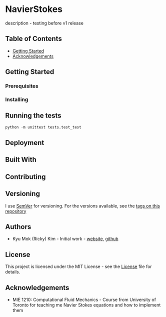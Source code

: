 # NavierStokes

description - testing before v1 release

## Table of Contents
* [Getting Started](#getting-started)
* [Acknowledgements](#acknowledgements)

## Getting Started

### Prerequisites

### Installing

## Running the tests
```python
python -m unittest tests.test_test
```

## Deployment

## Built With

## Contributing

## Versioning
I use [SemVer](https://semver.org) for versioning.
For the versions available, see the [tags on this repository](https://github.com/rickykim93/NavierStokes/releases)

## Authors
* Kyu Mok (Ricky) Kim - Initial work - [website](https://rickykim.net), [github](https://github.com/rickykim93)

## License
This project is licensed under the MIT License - see the [License](https://github.com/rickykim93/NavierStokes/blob/master/LICENSE)
file for details.

## Acknowledgements
* MIE 1210: Computational Fluid Mechanics - Course from University of Toronto
for teaching me Navier Stokes equations and how to implement them
